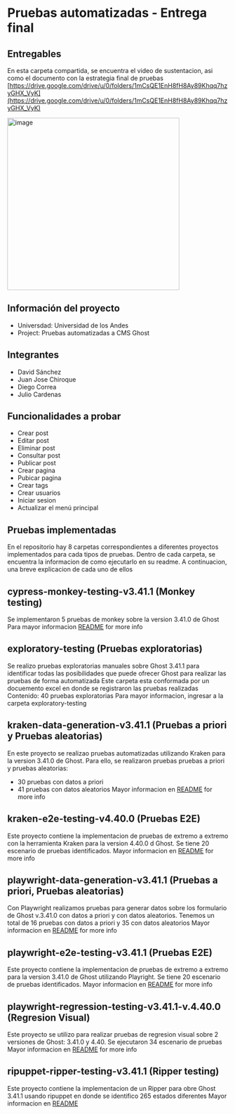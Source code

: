 #  Pruebas automatizadas - Entrega final 

## Entregables

En esta carpeta compartida, se encuentra el video de sustentacion, asi como el documento con la estrategia final de pruebas
[https://drive.google.com/drive/u/0/folders/1mCsQE1EnH8fH8Ay89Khqq7hzyGHX_VyK](https://drive.google.com/drive/u/0/folders/1mCsQE1EnH8fH8Ay89Khqq7hzyGHX_VyK)

<img width="392" alt="image" src="https://github.com/dcsm8/EntregaSemana8/assets/32424414/078bf589-320a-4d0c-a935-30d1f96c4ae5">


## Información del proyecto
- Universdad: Universidad de los Andes
- Project: Pruebas automatizadas a CMS Ghost

## Integrantes

- David Sánchez
- Juan Jose Chiroque
- Diego Correa
- Julio Cardenas

## Funcionalidades a probar
- Crear post
- Editar post
- Eliminar post
- Consultar post
- Publicar post 
- Crear pagina
- Pubicar pagina
- Crear tags
- Crear usuarios
- Iniciar sesion
- Actualizar el menú principal 

## Pruebas implementadas
En el repositorio hay 8 carpetas correspondientes a diferentes proyectos implementados para cada tipos de pruebas. 
Dentro de cada carpeta, se encuentra la informacion de como ejecutarlo en su readme.
A continuacion, una breve explicacion de cada uno de ellos

## cypress-monkey-testing-v3.41.1  (Monkey testing)
Se implementaron 5 pruebas de monkey sobre la version 3.41.0 de Ghost
Para mayor informacion [README](./cypress-monkey-testing-v3.41.1/README.md) for more info

## exploratory-testing (Pruebas exploratorias)
Se realizo pruebas exploratorias manuales sobre Ghost 3.41.1 para identificar todas las posibilidades que puede ofrecer Ghost para realizar las pruebas de forma automatizada
Este carpeta esta conformada por un docuemento excel en donde se registraron las pruebas realizadas
Contenido: 40 pruebas exploratorias
Para mayor informacion, ingresar a la carpeta exploratory-testing

## kraken-data-generation-v3.41.1 (Pruebas a priori y Pruebas aleatorias)
En este proyecto se realizao pruebas automatizadas utilizando Kraken para la version 3.41.0 de Ghost. Para ello, se realizaron pruebas 
pruebas a priori y pruebas aleatorias:
- 30 pruebas con datos a priori 
- 41 pruebas con datos aleatorios 
Mayor informacion en [README](./kraken-data-generation-v3.41.1/kraken_v3/README.md) for more info

## kraken-e2e-testing-v4.40.0 (Pruebas E2E)
Este proyecto contiene la implementacion de pruebas de extremo a extremo con la herramienta Kraken para la version 4.40.0 d Ghost. 
Se tiene 20 escenario de pruebas identificados.
Mayor informacion en [README](./kraken-data-generation-v3.41.1/kraken_v3/README.md) for more info

## playwright-data-generation-v3.41.1 (Pruebas a priori, Pruebas aleatorias)
Con Playwright realizamos pruebas para generar datos sobre los formulario de Ghost v.3.41.0 con datos a priori y con datos aleatorios. Tenemos un total de 16 pruebas con datos a priori y 35 con datos aleatorios
Mayor informacion en [README](./playwright-data-generation-v3.41.1/README.md) for more info

## playwright-e2e-testing-v3.41.1 (Pruebas E2E)
Este proyecto contiene la implementacion de pruebas de extremo a extremo para la version 3.41.0 de Ghost utilizando Playright. 
Se tiene 20 escenario de pruebas identificados.
Mayor informacion en [README](./playwright-e2e-testing-v3.41.1/README.md) for more info

## playwright-regression-testing-v3.41.1-v.4.40.0 (Regresion Visual)
Este proyecto se utilizo para realizar pruebas de regresion visual sobre 2 versiones de Ghost: 3.41.0 y 4.40.
Se ejecutaron 34 escenario de pruebas
Mayor informacion en [README](./playwright-regression-testing-v3.41.1-v.4.40.0/README.md) for more info

## ripuppet-ripper-testing-v3.41.1 (Ripper testing)
Este proyecto contiene la implementacion de un Ripper para obre Ghost 3.41.1 usando ripuppet en donde se identifico 265 estados diferentes
Mayor informacion en [README](./ripuppet-ripper-testing-v3.41.1/README.md) 




